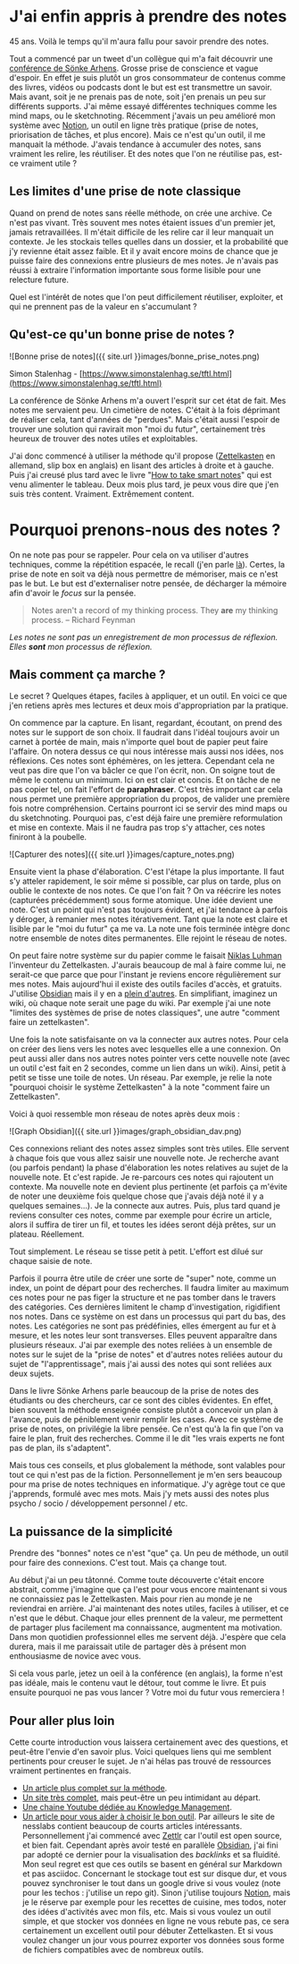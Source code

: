 # J'ai enfin appris à prendre des notes

45 ans. Voilà le temps qu'il m'aura fallu pour savoir prendre des notes. 

Tout a commencé par un tweet d'un collègue qui m'a fait découvrir une [conférence de Sönke Arhens](https://www.youtube.com/watch?v=nPOI4f7yCag). Grosse prise de conscience et vague d'espoir. En effet je suis plutôt un gros consommateur de contenus comme des livres, vidéos ou podcasts dont le but est est transmettre un savoir. Mais avant, soit je ne prenais pas de note, soit j'en prenais un peu sur différents supports. J'ai même essayé différentes techniques comme les mind maps, ou le sketchnoting. Récemment j'avais un peu amélioré mon système avec [Notion](http://notion.so), un outil en ligne très pratique (prise de notes, priorisation de tâches, et plus encore). Mais ce n'est qu'un outil, il me manquait la méthode. J'avais tendance à accumuler des notes, sans vraiment les relire, les réutiliser. Et des notes que l'on ne réutilise pas, est-ce vraiment utile ? 

## Les limites d'une prise de note classique

Quand on prend de notes sans réelle méthode, on crée une archive. Ce n'est pas vivant. Très souvent mes notes étaient issues d'un premier jet, jamais retravaillées. Il m'était difficile de les relire car il leur manquait un contexte. Je les stockais telles quelles dans un dossier, et la probabilité que j'y revienne était assez faible. Et il y avait encore moins de chance que je puisse faire des connexions entre plusieurs de mes notes. Je n'avais pas réussi à extraire l'information importante sous forme lisible pour une relecture future. 

Quel est l'intérêt de notes que l'on peut difficilement réutiliser, exploiter, et qui ne prennent pas de la valeur en s'accumulant ? 

## Qu'est-ce qu'un bonne prise de notes ?

![Bonne prise de notes]({{ site.url }}images/bonne_prise_notes.png)

Simon Stalenhag - [https://www.simonstalenhag.se/tftl.html](https://www.simonstalenhag.se/tftl.html)

La conférence de Sönke Arhens m'a ouvert l'esprit sur cet état de fait. Mes notes me servaient peu. Un cimetière de notes. C'était à la fois déprimant de réaliser cela, tant d'années de "perdues". Mais c'était aussi l'espoir de trouver une solution qui ravirait mon "moi du futur", certainement très heureux de trouver des notes utiles et exploitables. 

J'ai donc commencé à utiliser la méthode qu'il propose ([Zettelkasten](https://en.wikipedia.org/wiki/Zettelkasten) en allemand, slip box en anglais) en lisant des articles à droite et à gauche. Puis j'ai creusé plus tard avec le livre "[How to take smart notes](https://takesmartnotes.com/#book)" qui est venu alimenter le tableau. Deux mois plus tard, je peux vous dire que j'en suis très content. Vraiment. Extrêmement content. 

# Pourquoi prenons-nous des notes ?

On ne note pas pour se rappeler. Pour cela on va utiliser d'autres techniques, comme la répétition espacée, le recall (j'en parle [là](http://fego.github.io/2020/09/27/Apprendre-%C3%A0-apprendre.html)). Certes, la prise de note en soit va déjà nous permettre de mémoriser, mais ce n'est pas le but. Le but est d'externaliser notre pensée, de décharger la mémoire afin d'avoir le *focus* sur la pensée. 

> Notes aren't a record of my thinking process. They **are** my thinking process.
– Richard Feynman

*Les notes ne sont pas un enregistrement de mon processus de réflexion. Elles **sont** mon processus de réflexion.*

## Mais comment ça marche ?

Le secret ? Quelques étapes, faciles à appliquer, et un outil. En voici ce que j'en retiens après mes lectures et deux mois d'appropriation par la pratique. 

On commence par la capture. En lisant, regardant, écoutant, on prend des notes sur le support de son choix. Il faudrait dans l'idéal toujours avoir un carnet à portée de main, mais n'importe quel bout de papier peut faire l'affaire. On notera dessus ce qui nous intéresse mais aussi nos idées, nos réflexions. Ces notes sont éphémères, on les jettera. Cependant cela ne veut pas dire que l'on va bâcler ce que l'on écrit, non. On soigne tout de même le contenu un minimum. Ici on est clair et concis. Et on tâche de ne pas copier tel, on fait l'effort de **paraphraser**. C'est très important car cela nous permet une première appropriation du propos, de valider une première fois notre compréhension. 
Certains pourront ici se servir des mind maps ou du sketchnoting. Pourquoi pas, c'est déjà faire une première reformulation et mise en contexte. Mais il ne faudra pas trop s'y attacher, ces notes finiront à la poubelle. 

![Capturer des notes]({{ site.url }}images/capture_notes.png)

Ensuite vient la phase d'élaboration. C'est l'étape la plus importante. Il faut s'y atteler rapidement, le soir même si possible, car plus on tarde, plus on oublie le contexte de nos notes. Ce que l'on fait ? On va réécrire les notes (capturées précédemment) sous forme atomique. Une idée devient une note. C'est un point qui n'est pas toujours évident, et j'ai tendance à parfois y déroger, à remanier mes notes itérativement. Tant que la note est claire et lisible par le "moi du futur" ça me va. La note une fois terminée intègre donc notre ensemble de notes dites permanentes. Elle rejoint le réseau de notes. 

On peut faire notre système sur du papier comme le faisait [Niklas Luhman](https://fr.wikipedia.org/wiki/Niklas_Luhmann) l'inventeur du Zettelkasten. J'aurais beaucoup de mal à faire comme lui, ne serait-ce que parce que pour l'instant je reviens encore régulièrement sur mes notes. Mais aujourd'hui il existe des outils faciles d'accès, et gratuits. J'utilise [Obsidian](https://obsidian.md/) mais il y en a [plein d'autres](https://nesslabs.com/how-to-choose-the-right-note-taking-app#more-9889). En simplifiant, imaginez un wiki, où chaque note serait une page du wiki. Par exemple j'ai une note "limites des systèmes de prise de notes classiques", une autre "comment faire un zettelkasten". 

Une fois la note satisfaisante on va la connecter aux autres notes. Pour cela on créer des liens vers les notes avec lesquelles elle a une connexion. On peut aussi aller dans nos autres notes pointer vers cette nouvelle note (avec un outil c'est fait en 2 secondes, comme un lien dans un wiki). Ainsi, petit à petit se tisse une toile de notes. Un réseau. Par exemple, je relie la note "pourquoi choisir le système Zettelkasten" à la note "comment faire un Zettelkasten". 

Voici à quoi ressemble mon réseau de notes après deux mois : 

![Graph Obsidian]({{ site.url }}images/graph_obsidian_dav.png)

Ces connexions reliant des notes assez simples sont très utiles. Elle servent à chaque fois que vous allez saisir une nouvelle note. Je recherche avant (ou parfois pendant) la phase d'élaboration les notes relatives au sujet de la nouvelle note. Et c'est rapide. Je re-parcours ces notes qui rajoutent un contexte. Ma nouvelle note en devient plus pertinente (et parfois ça m'évite de noter une deuxième fois quelque chose que j'avais déjà noté il y a quelques semaines...). Je la connecte aux autres. Puis, plus tard quand je reviens consulter ces notes, comme par exemple pour écrire un article, alors il suffira de tirer un fil, et toutes les idées seront déjà prêtes, sur un plateau. Réellement. 

Tout simplement. Le réseau se tisse petit à petit. L'effort est dilué sur chaque saisie de note. 

Parfois il pourra être utile de créer une sorte de "super" note, comme un index, un point de départ pour des recherches. Il faudra limiter au maximum ces notes pour ne pas figer la structure et ne pas tomber dans le travers des catégories. Ces dernières limitent le champ d'investigation, rigidifient nos notes. Dans ce système on est dans un processus qui part du bas, des notes. Les catégories ne sont pas prédéfinies, elles émergent au fur et à mesure, et les notes leur sont transverses. Elles peuvent apparaître dans plusieurs réseaux. J'ai par exemple des notes reliées à un ensemble de notes sur le sujet de la "prise de notes" et d'autres notes reliées autour du sujet de "l'apprentissage", mais j'ai aussi des notes qui sont reliées aux deux sujets. 

Dans le livre Sönke Arhens parle beaucoup de la prise de notes des étudiants ou des chercheurs, car ce sont des cibles évidentes. En effet, bien souvent la méthode enseignée consiste plutôt a concevoir un plan à l'avance, puis de péniblement venir remplir les cases. Avec ce système de prise de notes, on privilégie la libre pensée. Ce n'est qu'à la fin que l'on va faire le plan, fruit des recherches. Comme il le dit "les vrais experts ne font pas de plan, ils s'adaptent". 

Mais tous ces conseils, et plus globalement la méthode, sont valables pour tout ce qui n'est pas de la fiction. Personnellement je m'en sers beaucoup pour ma prise de notes techniques en informatique. J'y agrège tout ce que j'apprends, formulé avec mes mots. Mais j'y mets aussi des notes plus psycho / socio / développement personnel / etc. 

## La puissance de la simplicité

Prendre des "bonnes" notes ce n'est "que" ça. Un peu de méthode, un outil pour faire des connexions. C'est tout. Mais ça change tout. 

Au début j'ai un peu tâtonné. Comme toute découverte c'était encore abstrait, comme j'imagine que ça l'est pour vous encore maintenant si vous ne connaissiez pas le Zettelkasten. Mais pour rien au monde je ne reviendrai en arrière. J'ai maintenant des notes utiles, faciles à utiliser, et ce n'est que le début. Chaque jour elles prennent de la valeur, me permettent de partager plus facilement ma connaissance, augmentent ma motivation. Dans mon quotidien professionnel elles me servent déjà. J'espère que cela durera, mais il me paraissait utile de partager dès à présent mon enthousiasme de novice avec vous. 

Si cela vous parle, jetez un oeil à la conférence (en anglais), la forme n'est pas idéale, mais le contenu vaut le détour, tout comme le livre. Et puis ensuite pourquoi ne pas vous lancer ? Votre moi du futur vous remerciera ! 

## Pour aller plus loin

Cette courte introduction vous laissera certainement avec des questions, et peut-être l'envie d'en savoir plus. 
Voici quelques liens qui me semblent pertinents pour creuser le sujet. 
Je n'ai hélas pas trouvé de ressources vraiment pertinentes en français.

* [Un article plus complet sur la méthode](https://leananki.com/zettelkasten-method-smart-notes/). 
* [Un site très complet](https://zettelkasten.de/), mais peut-être un peu intimidant au départ. 
* [Une chaine Youtube dédiée au Knowledge Management](https://www.youtube.com/channel/UC85D7ERwhke7wVqskV_DZUA). 
* [Un article pour vous aider à choisir le bon outil](https://nesslabs.com/how-to-choose-the-right-note-taking-app#more-9889). Par ailleurs le site de nesslabs contient beaucoup de courts articles intéressants. Personnellement j'ai commencé avec [Zettlr](https://www.zettlr.com/) car l'outil est open source, et bien fait. Cependant après avoir testé en parallèle [Obsidian](obsidian.md), j'ai fini par adopté ce dernier pour la visualisation des *backlinks* et sa fluidité. Mon seul regret est que ces outils se basent en général sur Markdown et pas asciidoc. Concernant le stockage tout est sur disque dur, et vous pouvez synchroniser le tout dans un google drive si vous voulez (note pour les techos : j'utilise un repo git). Sinon j'utilise toujours [Notion](https://www.notion.so/Start-here-6c279d3e7e92400d93672bbdd7da1f8a), mais je le réserve par exemple pour les recettes de cuisine, mes todos, noter des idées d'activités avec mon fils, etc. Mais si vous voulez un outil simple, et que stocker vos données en ligne ne vous rebute pas, ce sera certainement un  excellent outil pour débuter Zettelkasten. Et si vous voulez changer un jour vous pourrez exporter vos données sous forme de fichiers compatibles avec de nombreux outils.